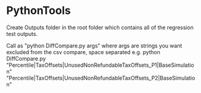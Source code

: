 # PythonTools

Create Outputs folder in the root folder which contains all of the regression test outputs.

Call as "python DiffCompare.py args" where args are strings you want excluded from the csv compare, space separated
e.g. python DiffCompare.py "Percentile|TaxOffsets|UnusedNonRefundableTaxOffsets_P1|BaseSimulation" "Percentile|TaxOffsets|UnusedNonRefundableTaxOffsets_P2|BaseSimulation"
